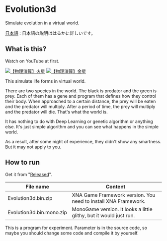 # Evolution3d
Simulate evolution in a virtual world.

[日本語](README.ja.md) : 日本語の説明ははるかに詳しいです。

## What is this?
Watch on YouTube at first.

[![【物理演算】火星](http://img.youtube.com/vi/1ZDDZ7CYr50/0.jpg)](http://www.youtube.com/watch?v=1ZDDZ7CYr50)
[![【物理演算】金星](http://img.youtube.com/vi/RfbYT1-Bg_o/0.jpg)](http://www.youtube.com/watch?v=RfbYT1-Bg_o)

This simulate life forms in virtual world.

There are two species in the world. The black is predator and the green is prey.
Each of them has a gene and program that defines how they control their body.
When approached to a certain distance, the prey will be eaten and the predator will multiply.
After a period of time, the prey will multiply and the predator will die.
That's what the world is.

It has nothing to do with Deep Learning or genetic algorithm or anything else.
It's just simple algorithm and you can see what happens in the simple world.

As a result, after some night of experience, they didn't show any smartness.
But it may not apply to you.

## How to run
Get it from "[Released](https://github.com/kurema/Evolution3d/releases)".

File name | Content
--- | ---
Evolution3d.bin.zip | XNA Game Framework version. You need to install XNA Framework.
Evolution3d.bin.mono.zip | MonoGame version. It looks a little glithy, but it would just run.

This is a program for experiment.
Parameter is in the source code, so maybe you should change some code and compile it by yourself.
